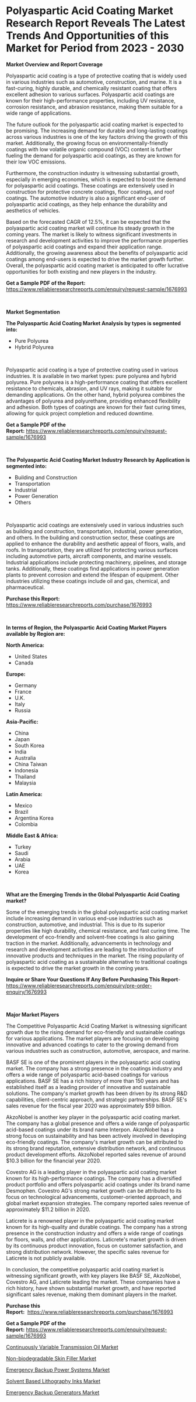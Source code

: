 <p><h1>Polyaspartic Acid Coating Market Research Report Reveals The Latest Trends And Opportunities of this Market for Period from 2023 - 2030</h1></p><p><strong>Market Overview and Report Coverage</strong></p>
<p><p>Polyaspartic acid coating is a type of protective coating that is widely used in various industries such as automotive, construction, and marine. It is a fast-curing, highly durable, and chemically resistant coating that offers excellent adhesion to various surfaces. Polyaspartic acid coatings are known for their high-performance properties, including UV resistance, corrosion resistance, and abrasion resistance, making them suitable for a wide range of applications.</p><p>The future outlook for the polyaspartic acid coating market is expected to be promising. The increasing demand for durable and long-lasting coatings across various industries is one of the key factors driving the growth of this market. Additionally, the growing focus on environmentally-friendly coatings with low volatile organic compound (VOC) content is further fueling the demand for polyaspartic acid coatings, as they are known for their low VOC emissions.</p><p>Furthermore, the construction industry is witnessing substantial growth, especially in emerging economies, which is expected to boost the demand for polyaspartic acid coatings. These coatings are extensively used in construction for protective concrete coatings, floor coatings, and roof coatings. The automotive industry is also a significant end-user of polyaspartic acid coatings, as they help enhance the durability and aesthetics of vehicles.</p><p>Based on the forecasted CAGR of 12.5%, it can be expected that the polyaspartic acid coating market will continue its steady growth in the coming years. The market is likely to witness significant investments in research and development activities to improve the performance properties of polyaspartic acid coatings and expand their application range. Additionally, the growing awareness about the benefits of polyaspartic acid coatings among end-users is expected to drive the market growth further. Overall, the polyaspartic acid coating market is anticipated to offer lucrative opportunities for both existing and new players in the industry.</p></p>
<p><strong>Get a Sample PDF of the Report:</strong> <a href="https://www.reliableresearchreports.com/enquiry/request-sample/1676993">https://www.reliableresearchreports.com/enquiry/request-sample/1676993</a></p>
<p>&nbsp;</p>
<p><strong>Market Segmentation</strong></p>
<p><strong>The Polyaspartic Acid Coating Market Analysis by types is segmented into:</strong></p>
<p><ul><li>Pure Polyurea</li><li>Hybrid Polyurea</li></ul></p>
<p>&nbsp;</p>
<p><p>Polyaspartic acid coating is a type of protective coating used in various industries. It is available in two market types: pure polyurea and hybrid polyurea. Pure polyurea is a high-performance coating that offers excellent resistance to chemicals, abrasion, and UV rays, making it suitable for demanding applications. On the other hand, hybrid polyurea combines the advantages of polyurea and polyurethane, providing enhanced flexibility and adhesion. Both types of coatings are known for their fast curing times, allowing for quick project completion and reduced downtime.</p></p>
<p><strong>Get a Sample PDF of the Report:</strong>&nbsp;<a href="https://www.reliableresearchreports.com/enquiry/request-sample/1676993">https://www.reliableresearchreports.com/enquiry/request-sample/1676993</a></p>
<p>&nbsp;</p>
<p><strong>The Polyaspartic Acid Coating Market Industry Research by Application is segmented into:</strong></p>
<p><ul><li>Building and Construction</li><li>Transportation</li><li>Industrial</li><li>Power Generation</li><li>Others</li></ul></p>
<p>&nbsp;</p>
<p><p>Polyaspartic acid coatings are extensively used in various industries such as building and construction, transportation, industrial, power generation, and others. In the building and construction sector, these coatings are applied to enhance the durability and aesthetic appeal of floors, walls, and roofs. In transportation, they are utilized for protecting various surfaces including automotive parts, aircraft components, and marine vessels. Industrial applications include protecting machinery, pipelines, and storage tanks. Additionally, these coatings find applications in power generation plants to prevent corrosion and extend the lifespan of equipment. Other industries utilizing these coatings include oil and gas, chemical, and pharmaceutical.</p></p>
<p><strong>Purchase this Report:</strong>&nbsp; <a href="https://www.reliableresearchreports.com/purchase/1676993">https://www.reliableresearchreports.com/purchase/1676993</a></p>
<p>&nbsp;</p>
<p><strong>In terms of Region, the Polyaspartic Acid Coating Market Players available by Region are:</strong></p>
<p>
    <p> <strong> North America: </strong>
        <ul>
            <li>United States</li>
            <li>Canada</li>
        </ul>
        </p> 
    <p> <strong> Europe: </strong>
        <ul>
            <li>Germany</li>
            <li>France</li>
            <li>U.K.</li>
            <li>Italy</li>
            <li>Russia</li>
        </ul>
        </p> 
    <p> <strong> Asia-Pacific: </strong>
        <ul>
            <li>China</li>
            <li>Japan</li>
            <li>South Korea</li>
            <li>India</li>
            <li>Australia</li>
            <li>China Taiwan</li>
            <li>Indonesia</li>
            <li>Thailand</li>
            <li>Malaysia</li>
        </ul>
        </p> 
    <p> <strong> Latin America: </strong>
        <ul>
            <li>Mexico</li>
            <li>Brazil</li>
            <li>Argentina Korea</li>
            <li>Colombia</li>
        </ul>
        </p> 
    <p> <strong> Middle East & Africa: </strong>
        <ul>
            <li>Turkey</li>
            <li>Saudi</li>
            <li>Arabia</li>
            <li>UAE</li>
            <li>Korea</li>
        </ul>
    </p>
    </p>
<p>&nbsp;</p>
<p><strong>What are the Emerging Trends in the Global Polyaspartic Acid Coating market?</strong></p>
<p><p>Some of the emerging trends in the global polyaspartic acid coating market include increasing demand in various end-use industries such as construction, automotive, and industrial. This is due to its superior properties like high durability, chemical resistance, and fast curing time. The development of eco-friendly and solvent-free coatings is also gaining traction in the market. Additionally, advancements in technology and research and development activities are leading to the introduction of innovative products and techniques in the market. The rising popularity of polyaspartic acid coating as a sustainable alternative to traditional coatings is expected to drive the market growth in the coming years.</p></p>
<p><strong>Inquire or Share Your Questions If Any Before Purchasing This Report</strong>- <a href="https://www.reliableresearchreports.com/enquiry/pre-order-enquiry/1676993">https://www.reliableresearchreports.com/enquiry/pre-order-enquiry/1676993</a></p>
<p>&nbsp;</p>
<p><strong>Major Market Players</strong></p>
<p><p>The Competitive Polyaspartic Acid Coating Market is witnessing significant growth due to the rising demand for eco-friendly and sustainable coatings for various applications. The market players are focusing on developing innovative and advanced coatings to cater to the growing demand from various industries such as construction, automotive, aerospace, and marine.</p><p>BASF SE is one of the prominent players in the polyaspartic acid coating market. The company has a strong presence in the coatings industry and offers a wide range of polyaspartic acid-based coatings for various applications. BASF SE has a rich history of more than 150 years and has established itself as a leading provider of innovative and sustainable solutions. The company's market growth has been driven by its strong R&D capabilities, client-centric approach, and strategic partnerships. BASF SE's sales revenue for the fiscal year 2020 was approximately $59 billion.</p><p>AkzoNobel is another key player in the polyaspartic acid coating market. The company has a global presence and offers a wide range of polyaspartic acid-based coatings under its brand name Interpon. AkzoNobel has a strong focus on sustainability and has been actively involved in developing eco-friendly coatings. The company's market growth can be attributed to its strong brand reputation, extensive distribution network, and continuous product development efforts. AkzoNobel reported sales revenue of around $10.3 billion for the financial year 2020.</p><p>Covestro AG is a leading player in the polyaspartic acid coating market known for its high-performance coatings. The company has a diversified product portfolio and offers polyaspartic acid coatings under its brand name Desmophen. Covestro AG's strong market growth can be attributed to its focus on technological advancements, customer-oriented approach, and global market expansion strategies. The company reported sales revenue of approximately $11.2 billion in 2020.</p><p>Laticrete is a renowned player in the polyaspartic acid coating market known for its high-quality and durable coatings. The company has a strong presence in the construction industry and offers a wide range of coatings for floors, walls, and other applications. Laticrete's market growth is driven by its continuous product innovation, focus on customer satisfaction, and strong distribution network. However, the specific sales revenue for Laticrete is not publicly available.</p><p>In conclusion, the competitive polyaspartic acid coating market is witnessing significant growth, with key players like BASF SE, AkzoNobel, Covestro AG, and Laticrete leading the market. These companies have a rich history, have shown substantial market growth, and have reported significant sales revenue, making them dominant players in the market.</p></p>
<p><strong>Purchase this Report:</strong>&nbsp;&nbsp;<a href="https://www.reliableresearchreports.com/purchase/1676993">https://www.reliableresearchreports.com/purchase/1676993</a></p>
<p></p>
<p><strong>Get a Sample PDF of the Report:</strong>&nbsp;<a href="https://www.reliableresearchreports.com/enquiry/request-sample/1676993">https://www.reliableresearchreports.com/enquiry/request-sample/1676993</a></p>
<p><p><a href="https://www.linkedin.com/pulse/continuously-variable-transmission-oil-market-insights/">Continuously Variable Transmission Oil Market</a></p><p><a href="https://www.linkedin.com/pulse/non-biodegradable-skin-filler-market-size-share-amp-trends/">Non-biodegradable Skin Filler Market</a></p><p><a href="https://medium.com/@dowodis7877/emergency-backup-power-systems-market-size-growth-forecast-2023-2030-9fa13da486c7">Emergency Backup Power Systems Market</a></p><p><a href="https://www.linkedin.com/pulse/solvent-based-lithography-inks-market-challenges-opportunities/">Solvent Based Lithography Inks Market</a></p><p><a href="https://medium.com/@helalkhan4512/emergency-backup-generators-market-size-growth-forecast-2023-2030-a9bca469eea9">Emergency Backup Generators Market</a></p></p>